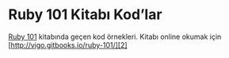 # Ruby 101 Kitabı Kod’lar

[Ruby 101][1] kitabında geçen kod örnekleri. Kitabı online okumak için
[http://vigo.gitbooks.io/ruby-101/][2]



[1]: https://github.com/vigo/ruby101-kitap
[2]: http://vigo.gitbooks.io/ruby-101/